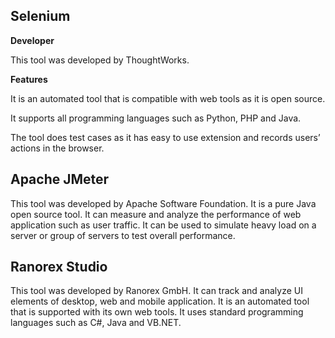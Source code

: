 ## Selenium
**Developer**

This tool was developed by ThoughtWorks.

**Features**

It is an automated tool that is compatible with web tools as it is open source.

It supports all programming languages such as Python, PHP and Java.

The tool does test cases as it has easy to use extension and records users’ actions in the browser.

## Apache JMeter
This tool was developed by Apache Software Foundation.
It is a pure Java open source tool.
It can measure and analyze the performance of web application such as user traffic.
It can be used to simulate heavy load on a server or group of servers to test overall performance.
## Ranorex Studio
This tool was developed by Ranorex GmbH.
It can track and analyze UI elements of desktop, web and mobile application.
It is an automated tool that is supported with its own web tools.
It uses standard programming languages such as C#, Java and VB.NET.
